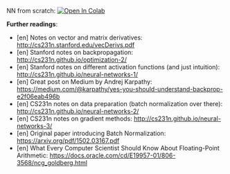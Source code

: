 ﻿NN from scratch:
[![Open In Colab](https://colab.research.google.com/assets/colab-badge.svg)](https://colab.research.google.com/github/girafe-ai/ml-mipt/blob/basic_s21/week0_08_intro_to_DL/week08_nn_from_scratch.ipynb)

__Further readings__:
* [en] Notes on vector and matrix derivatives: http://cs231n.stanford.edu/vecDerivs.pdf
* [en] Stanford notes on backpropagation: http://cs231n.github.io/optimization-2/
* [en] Stanford notes on different activation functions (and just intuition): http://cs231n.github.io/neural-networks-1/
* [en] Great post on Medium by Andrej Karpathy: https://medium.com/@karpathy/yes-you-should-understand-backprop-e2f06eab496b
* [en] CS231n notes on data preparation (batch normalization over there): http://cs231n.github.io/neural-networks-2/
* [en] CS231n notes on gradient methods: http://cs231n.github.io/neural-networks-3/
* [en] Original paper introducing Batch Normalization: https://arxiv.org/pdf/1502.03167.pdf
* [en] What Every Computer Scientist Should Know About Floating-Point Arithmetic: https://docs.oracle.com/cd/E19957-01/806-3568/ncg_goldberg.html
